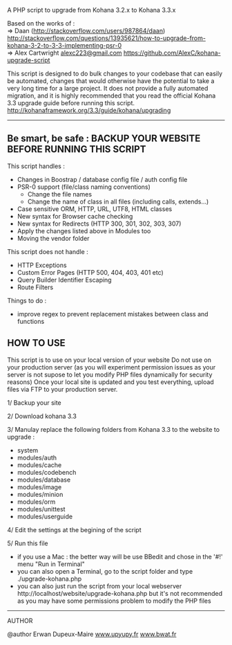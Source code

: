 A PHP script to upgrade from Kohana 3.2.x to Kohana 3.3.x

Based on the works of :  
=> Daan (http://stackoverflow.com/users/987864/daan)
http://stackoverflow.com/questions/13935621/how-to-upgrade-from-kohana-3-2-to-3-3-implementing-psr-0  
=> Alex Cartwright <alexc223@gmail.com>
https://github.com/AlexC/kohana-upgrade-script

This script is designed to do bulk changes to your codebase that can
easily be automated, changes that would otherwise have the potential
to take a very long time for a large project. It does not provide a
fully automated migration, and it is highly recommended that you read
the official Kohana 3.3 upgrade guide before running this script.
http://kohanaframework.org/3.3/guide/kohana/upgrading

------------------------------------------------------

Be smart, be safe :
BACKUP YOUR WEBSITE BEFORE RUNNING THIS SCRIPT
------------------------------------------------------

This script handles :
- Changes in Boostrap / database config file / auth config file
- PSR-0 support (file/class naming conventions)
	- Change the file names 
	- Change the name of class in all files  (including calls, extends...)
- Case sensitive ORM, HTTP, URL, UTF8, HTML classes
- New syntax for Browser cache checking
- New syntax for Redirects (HTTP 300, 301, 302, 303, 307)
- Apply the changes listed above in Modules too
- Moving the vendor folder

This script does not handle :
- HTTP Exceptions
- Custom Error Pages (HTTP 500, 404, 403, 401 etc)
- Query Builder Identifier Escaping
- Route Filters

Things to do :
- improve regex to prevent replacement mistakes between class and functions

HOW TO USE
------------------------------------------------------

This script is to use on your local version of your website
Do not use on your production server (as you will experiment permission issues as your server is not supose to let you modify PHP files dynamically for security reasons)
Once your local site is updated and you test everything, upload files via FTP to your production server. 

1/ Backup your site

2/ Download kohana 3.3

3/ Manulay replace the following folders from Kohana 3.3 to the website to upgrade :
- system
- modules/auth
- modules/cache
- modules/codebench
- modules/database
- modules/image
- modules/minion
- modules/orm
- modules/unittest
- modules/userguide

4/ Edit the settings at the begining of the script 

5/ Run this file
   - if you use a Mac : the better way will be use BBedit and chose in the '#!' menu "Run in Terminal"  
   - you can also open a Terminal, go to the script folder and type ./upgrade-kohana.php  
   - you can also just run the script from your local webserver http://localhost/website/upgrade-kohana.php but it's not recommended as you may have some permissions problem to modify the PHP files  

------------------------------------------------------

AUTHOR

@author Erwan Dupeux-Maire
www.upyupy.fr
www.bwat.fr
